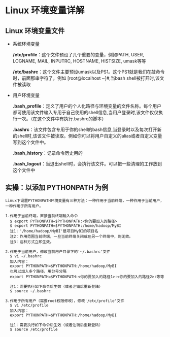 # Linux 环境变量详解

## Linux 环境变量文件

- 系统环境变量

  **/etc/profile**：这个文件预设了几个重要的变量，例如PATH, USER, LOGNAME, MAIL, INPUTRC, HOSTNAME, HISTSIZE, umask等等

  **/etc/bashrc**：这个文件主要预设umask以及PS1。这个PS1就是我们在敲命令时，前面那串字符了，例如 [root@localhost ~]#,当bash shell被打开时,该文件被读取

- 用户环境变量

  **.bash_profile**：定义了用户的个人化路径与环境变量的文件名称。每个用户都可使用该文件输入专用于自己使用的shell信息,当用户登录时,该文件仅仅执行一次。（在这个文件中有执行.bashrc的脚本）

  **.bashrc**：该文件包含专用于你的shell的bash信息,当登录时以及每次打开新的shell时,该该文件被读取。例如你可以将用户自定义的alias或者自定义变量写到这个文件中。

  **.bash_history**：记录命令历史用的

  **.bash_logout**：当退出shell时，会执行该文件。可以把一些清理的工作放到这个文件中



## 实操：以添加 PYTHONPATH 为例

```shell
Linux下设置PYTHONPATH环境变量有三种方法：一种作用于当前终端，一种作用于当前用户，一种作用于所有用户。

1.作用于当前终端，直接当前终端输入命令
  $ export PYTHONPATH=$PYTHONPATH:<你的要加入的路径>
  $ export PYTHONPATH=$PYTHONPATH:/home/hadoop/MyBI
  注1：'/home/hadoop/MyBI'是项目MyBI的项目名
  注2：作用范围当前终端，一旦当前终端关闭或在另一个终端中，则无效。
  注3：这种方式立即生效。

2.作用于当前用户，修改当前用户目录下的'~/.bashrc'文件
  $ vi ~/.bashrc
  加入内容：
  export PYTHONPATH=$PYTHONPATH:/home/hadoop/MyBI
  也可以加入多个路径，用分号分隔
  export PYTHONPATH=$PYTHONPATH:<你的要加入的路径1>:<你的要加入的路径2>:等等

  注1：需要执行如下命令后生效（或者注销后重新登陆）
  $ source ~/.bashrc  

3.作用于所有用户（需要root权限修改），修改'/etc/profile'文件
  $ vi /etc/profile
  加入内容：
  export PYTHONPATH=$PYTHONPATH:/home/hadoop/MyBI
  
  注1：需要执行如下命令后生效（或者注销后重新登陆）
  $ source /etc/profile
```

